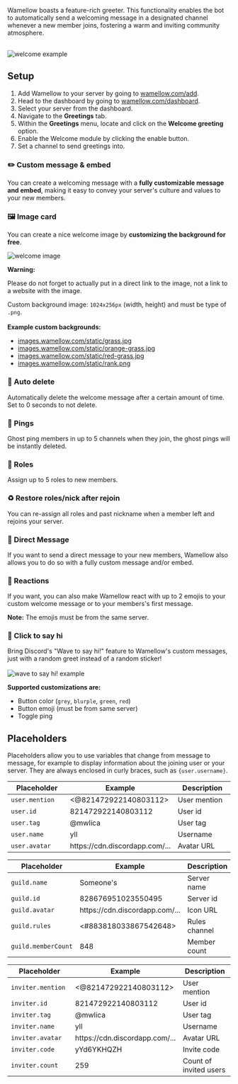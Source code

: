 Wamellow boasts a feature-rich greeter. This functionality enables the bot to automatically send a welcoming message in a designated channel whenever a new member joins, fostering a warm and inviting community atmosphere.
<br />
<br />

![welcome example](/docs-assets/welcome.webp)

## Setup
1. Add Wamellow to your server by going to [wamellow.com/add](https://wamellow.com/add).
2. Head to the dashboard by going to [wamellow.com/dashboard](https://wamellow.com/dashboard).
3. Select your server from the dashboard.
4. Navigate to the **Greetings** tab. 
5. Within the **Greetings** menu, locate and click on the **Welcome greeting** option.
6. Enable the Welcome module by clicking the enable button.
7. Set a channel to send greetings into.

### ✏️ Custom message & embed
You can create a welcoming message with a **fully customizable message and embed**, making it easy to convey your server's culture and values to your new members.

### 🖼️ Image card
You can create a nice welcome image by **customizing the background for free**.

![welcome image](/welcome.webp)

**Warning:**

Please do not forget to actually put in a direct link to the image, not a link to a website with the image.

Custom background image: `1024x256px` (width, height) and must be type of `.png`.
<br />
<br />
**Example custom backgrounds:**
- [images.wamellow.com/static/grass.jpg](https://images.wamellow.com/static/grass.jpg)
- [images.wamellow.com/static/orange-grass.jpg](https://images.wamellow.com/static/grass.jpg)
- [images.wamellow.com/static/red-grass.jpg](https://images.wamellow.com/static/red-grass.jpg)
- [images.wamellow.com/static/rank.png](https://images.wamellow.com/static/rank.png)

### 🧨 Auto delete
Automatically delete the welcome message after a certain amount of time. Set to 0 seconds to not delete.

### 🏓 Pings
Ghost ping members in up to 5 channels when they join, the ghost pings will be instantly deleted.

### 👀 Roles
Assign up to 5 roles to new members.

### ♻️ Restore roles/nick after rejoin
You can re-assign all roles and past nickname when a member left and rejoins your server.

### 💬 Direct Message
If you want to send a direct message to your new members, Wamellow also allows you to do so with a fully custom message and/or embed.

### 🎉 Reactions
If you want, you can also make Wamellow react with up to 2 emojis to your custom welcome message or to your members's first message.

**Note:** The emojis must be from the same server.

### 👋 Click to say hi
Bring Discord's "Wave to say hi!" feature to Wamellow's custom messages, just with a random greet instead of a random sticker!
<br />
<br />
![wave to say hi! example](/docs-assets/welcomer-wtsh.png)


**Supported customizations are:**
- Button color (`grey`, `blurple`, `green`, `red`)
- Button emoji (must be from same server)
- Toggle ping

## Placeholders
Placeholders allow you to use variables that change from message to message, for example to display information about the joining user or your server. They are always enclosed in curly braces, such as `{user.username}`.

<table>
    <thead>
        <tr>
            <th width="181">Placeholder</th>
            <th>Example</th>
            <th width="181">Description</th>
        </tr>
    </thead>
    <tbody>
        <tr>
            <td><code>user.mention</code></td>
            <td><@821472922140803112></td>
            <td>User mention</td>
        </tr>
        <tr>
            <td><code>user.id</code></td>
            <td>821472922140803112</td>
            <td>User id</td>
        </tr>
        <tr>
            <td><code>user.tag</code></td>
            <td>@mwlica</td>
            <td>User tag</td>
        </tr>
        <tr>
            <td><code>user.name</code></td>
            <td>yll</td>
            <td>Username</td>
        </tr>
        <tr>
            <td><code>user.avatar</code></td>
            <td>https://cdn.discordapp.com/...</td>
            <td>Avatar URL</td>
        </tr>
    </tbody>
</table>

<table>
    <thead>
        <tr>
            <th width="181">Placeholder</th>
            <th>Example</th>
            <th width="181">Description</th>
        </tr>
    </thead>
    <tbody>
        <tr>
            <td><code>guild.name</code></td>
            <td>Someone's</td>
            <td>Server name</td>
        </tr>
        <tr>
            <td><code>guild.id</code></td>
            <td>828676951023550495</td>
            <td>Server id</td>
        </tr>
        <tr>
            <td><code>guild.avatar</code></td>
            <td>https://cdn.discordapp.com/...</td>
            <td>Icon URL</td>
        </tr>
        <tr>
            <td><code>guild.rules</code></td>
            <td><#883818033867542648></td>
            <td>Rules channel</td>
        </tr>
        <tr>
            <td><code>guild.memberCount</code></td>
            <td>848</td>
            <td>Member count</td>
        </tr>
    </tbody>
</table>

<table>
    <thead>
        <tr>
            <th width="181">Placeholder</th>
            <th>Example</th>
            <th width="181">Description</th>
        </tr>
    </thead>
    <tbody>
        <tr>
            <td><code>inviter.mention</code></td>
            <td><@821472922140803112></td>
            <td>User mention</td>
        </tr>
        <tr>
            <td><code>inviter.id</code></td>
            <td>821472922140803112</td>
            <td>User id</td>
        </tr>
        <tr>
            <td><code>inviter.tag</code></td>
            <td>@mwlica</td>
            <td>User tag</td>
        </tr>
        <tr>
            <td><code>inviter.name</code></td>
            <td>yll</td>
            <td>Username</td>
        </tr>
        <tr>
            <td><code>inviter.avatar</code></td>
            <td>https://cdn.discordapp.com/...</td>
            <td>Avatar URL</td>
        </tr>
        <tr>
            <td><code>inviter.code</code></td>
            <td>yYd6YKHQZH</td>
            <td>Invite code</td>
        </tr>
        <tr>
            <td><code>inviter.count</code></td>
            <td>259</td>
            <td>Count of invited users</td>
        </tr>
    </tbody>
</table>